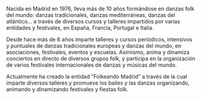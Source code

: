 Nacida en Madrid en 1976, lleva más de 10 años formándose en danzas folk del mundo: danzas tradicionales, danzas mediterráneas, danzas del atlántico… a través de diversos cursos y talleres impartidos por varias entidades y festivales, en España, Francia, Portugal e Italia.

Desde hace más de 6 años imparte talleres y cursos periódicos, intensivos y puntuales de danzas tradicionales europeas y danzas del mundo, en asociaciones, festivales, eventos y escuelas. Asimismo, anima y dinamiza conciertos en directo de diversos grupos folk, y participa en la organización de varios festivales internacionales de danzas y músicas del mundo.

Actualmente ha creado la entidad “Folkeando Madrid” a través de la cual imparte diversos talleres y promueve los bailes y las danzas organizando, animando y dinamizando festivales y fiestas folk.

